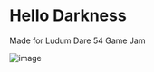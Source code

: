 # Hello Darkness
Made for Ludum Dare 54 Game Jam

![image](https://github.com/Andikki/LD54/assets/10902643/142df691-c66b-49f2-80a0-1540938ec6fb)
